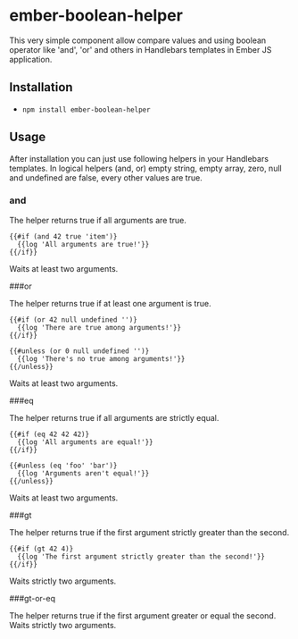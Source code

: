 # ember-boolean-helper

This very simple component allow compare values and using boolean operator like 'and', 'or' 
and others in Handlebars templates in Ember JS application.

## Installation

* `npm install ember-boolean-helper`


## Usage

After installation you can just use following helpers in your Handlebars templates. In logical 
helpers (and, or) empty string, empty array, zero, null and undefined are false, every 
other values are true.

### and

The helper returns true if all arguments are true. 

```
{{#if (and 42 true 'item')}
  {{log 'All arguments are true!'}}
{{/if}}

```
Waits at least two arguments.

###or

The helper returns true if at least one argument is true. 

```
{{#if (or 42 null undefined '')}
  {{log 'There are true among arguments!'}}
{{/if}}

```
```
{{#unless (or 0 null undefined '')}
  {{log 'There's no true among arguments!'}}
{{/unless}}

```
Waits at least two arguments.

###eq

The helper returns true if all arguments are strictly equal. 

```
{{#if (eq 42 42 42)}
  {{log 'All arguments are equal!'}}
{{/if}}

```
```
{{#unless (eq 'foo' 'bar')}
  {{log 'Arguments aren't equal!'}}
{{/unless}}

```
Waits at least two arguments.

###gt

The helper returns true if the first argument strictly greater than the second. 

```
{{#if (gt 42 4)}
  {{log 'The first argument strictly greater than the second!'}}
{{/if}}

```

Waits strictly two arguments.

###gt-or-eq

The helper returns true if the first argument greater or equal the second. 
Waits strictly two arguments.



